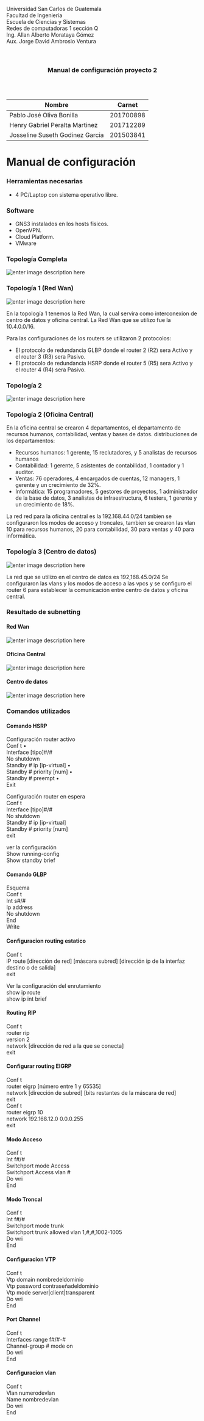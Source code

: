 ﻿Universidad San Carlos de Guatemala <br>
Facultad de Ingeniería <br>
Escuela de Ciencias y Sistemas <br>
Redes de computadoras 1 sección Q <br>
Ing. Allan Alberto Morataya Gómez <br>
Aux. Jorge David Ambrosio Ventura <br>
<br>
<br>
### <center>Manual de configuración proyecto 2 </center>
<br>
<br>
  

| Nombre | Carnet |
|--|--|
| Pablo José Oliva Bonilla | 201700898 |
| Henry Gabriel Peralta Martinez | 201712289 |
| Josseline Suseth Godinez Garcia | 201503841|

# Manual de configuración

### Herramientas necesarias
- 4 PC/Laptop con sistema operativo libre.
### Software
- GNS3 instalados en los hosts fisicos.
- OpenVPN.
- Cloud Platform.
- VMware

### Topología Completa
![enter image description here](https://i.ibb.co/rtH7dpb/Whats-App-Image-2022-11-02-at-10-22-44-AM.jpg)

### Topología 1 (Red Wan)
![enter image description here](https://i.ibb.co/54gwGNv/topologia1.png)

En la topología 1 tenemos la Red Wan, la cual servira como interconexion de centro de datos y oficina central.
La Red Wan  que se utilizo fue la 10.4.0.0/16.

Para las configuraciones de los routers se utilizaron 2 protocolos: 

 - El protocolo de redundancia GLBP donde el router 2 (R2) sera Activo y el router 3 (R3) sera Pasivo.
 - El protocolo de redundancia HSRP donde el router 5 (R5) sera Activo y el router 4 (R4) sera Pasivo.

### Topología 2
![enter image description here](https://i.ibb.co/djnzKVL/topologia2.png)

### Topología 2 (Oficina Central)
En la oficina central se crearon 4 departamentos, el departamento de recursos humanos, contabilidad, ventas y bases de datos.
distribuciones de los departamentos:

 - Recursos humanos: 1 gerente, 15 reclutadores, y 5 analistas de recursos humanos
 - Contabilidad: 1 gerente, 5 asistentes de contabilidad, 1 contador y 1 auditor.
 - Ventas: 76 operadores, 4 encargados de cuentas, 12 managers, 1 gerente y un crecimiento de 32%.
 - Informática: 15 programadores, 5 gestores de proyectos, 1 administrador de la base de datos, 3 analistas de infraestructura, 6 testers, 1 gerente y un crecimiento de 18%.

La red red para la oficina central es la 192.168.44.0/24 
tambien se configuraron los modos de acceso y troncales, tambien se crearon las vlan 10 para recursos humanos, 20 para contabilidad, 30 para ventas y 40 para informática.

### Topología 3 (Centro de datos)
![enter image description here](https://i.ibb.co/5k1V5gH/topologia3.png)

La red que se utilizo en el centro de datos es 192,168.45.0/24 
Se configuraron las vlans y los modos de acceso a las vpcs y se configuro el router 6 para establecer la comunicación entre centro de datos y oficina central.

### Resultado de subnetting
#### Red Wan
![enter image description here](https://i.ibb.co/hMzhXpb/RedWan.png)

#### Oficina Central
![enter image description here](https://i.ibb.co/DLNjrwp/Oficinacentral.png)

#### Centro de datos
![enter image description here](https://i.ibb.co/17X4T7k/Centodedatos.png)

### Comandos utilizados
#### Comando HSRP
Configuración router activo <br>
Conf t • <br>
Interface [tipo]#/# <br>
No shutdown <br>
Standby # ip [ip-virtual] • <br>
Standby # priority [num] • <br>
Standby # preempt • <br>
Exit <br>

Configuración router en espera <br>
Conf t <br>
Interface [tipo]#/# <br>
No shutdown <br>
Standby # ip [ip-virtual] <br>
Standby # priority [num] <br>
exit <br>

ver la configuración <br>
Show running-config <br>
Show standby brief <br>

#### Comando GLBP

Esquema <br>
Conf t <br>
Int s#/# <br>
Ip address <br>
No shutdown <br>
End <br>
Write <br>

#### Configuracion routing estatico

Conf t <br>
iP route [dirección de red] [máscara subred] [dirección ip de la interfaz destino o de salida] <br>
exit <br>

Ver la configuración del enrutamiento <br>
show ip route <br>
show ip int brief <br>

#### Routing RIP
Conf t <br>
router rip <br>
version 2 <br>
network [dirección de red a la que se conecta] <br>
exit <br>

#### Configurar routing EIGRP

Conf t <br>
router eigrp [número entre 1 y 65535] <br>
network [dirección de subred] [bits restantes de la máscara de red] <br>
exit <br>
Conf t <br>
router eigrp 10 <br>
network 192.168.12.0 0.0.0.255 <br>
exit <br>

#### Modo Acceso
Conf t <br>
Int f#/# <br>
Switchport mode Access <br>
Switchport Access vlan # <br>
Do wri <br>
End <br>

#### Modo Troncal
Conf t <br>
Int f#/# <br>
Switchport mode trunk <br>
Switchport trunk allowed vlan 1,#,#,1002-1005 <br>
Do wri <br>
End <br>

#### Configuracion VTP
Conf t <br>
Vtp domain nombredeldominio <br>
Vtp password contraseñadeldominio <br>
Vtp mode server|client|transparent <br>
Do wri <br>
End <br>

#### Port Channel
Conf t <br>
Interfaces range f#/#-# <br>
Channel-group # mode on <br>
Do wri <br>
End <br>

#### Configuracion vlan
Conf t <br>
Vlan numerodevlan <br>
Name nombredevlan <br>
Do wri <br>
End <br>
